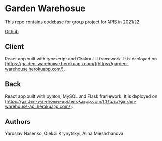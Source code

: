 # Garden Warehosue

This repo contains codebase for group project for APIS in 2021/22

[Github](https://github.com/yaroslavnosenko/warehouse)

## Client

React app built with typescript and Chakra-UI framework. It is deployed on [https://garden-warehouse.herokuapp.com/](https://garden-warehouse.herokuapp.com/).

## Back

React app built with pyhton, MySQL and Flask framework. It is deployed on [https://garden-warehouse-api.herokuapp.com/](https://garden-warehouse-api.herokuapp.com/).

## Authors

Yaroslav Nosenko, Oleksii Krynytskyi, Alina Mieshchanova
